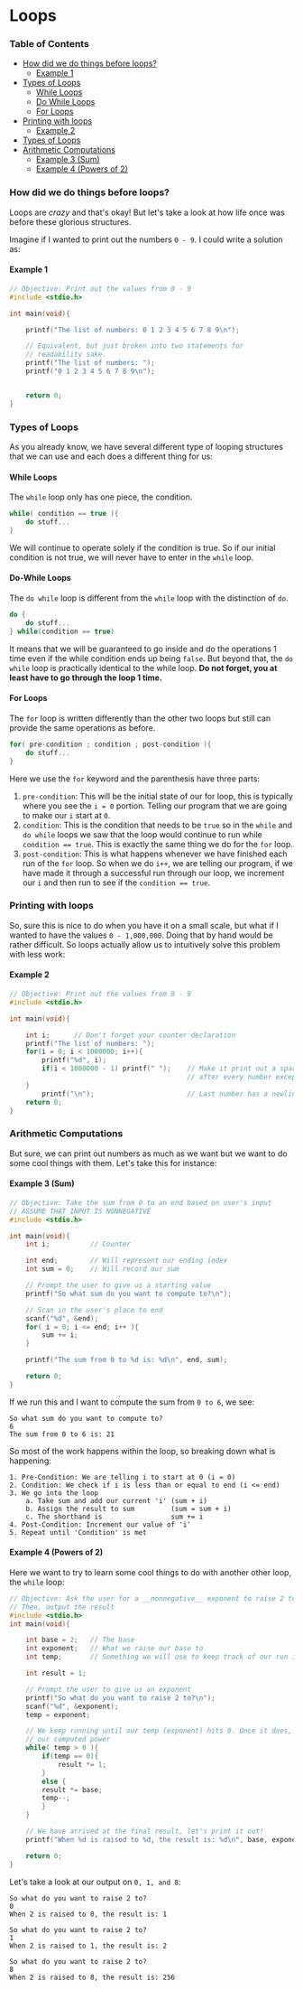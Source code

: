 # Loops
### Table of Contents
- [How did we do things before loops?](#how-did-we-do-things-before-loops)
    - [Example 1](#example-1)
- [Types of Loops](#types-of-loops)
    - [While Loops](#while-loops)
    - [Do While Loops](#do-while-loops)
    - [For Loops](#for-loops)
- [Printing with loops](#printing-with-loops)
    - [Example 2](#example-2)
-  [Types of Loops](#types-of-loops)
- [Arithmetic Computations](#arithmetic-computations)
    - [Example 3 (Sum)](#example-3-sum)
    - [Example 4 (Powers of 2)](#example-4-powers-of-2)

### How did we do things before loops?
Loops are *crazy* and that's okay! But let's take a look at how life once was before these glorious structures.

Imagine if I wanted to print out the numbers ```0 - 9```. I could write a solution as:

#### Example 1
```c
// Objective: Print out the values from 0 - 9
#include <stdio.h>

int main(void){

    printf("The list of numbers: 0 1 2 3 4 5 6 7 8 9\n");

    // Equivalent, but just broken into two statements for
    // readability sake.
    printf("The list of numbers: ");
    printf("0 1 2 3 4 5 6 7 8 9\n");


    return 0;
}
```

### Types of Loops
As you already know, we have several different type of looping structures that we can use and each does a different thing for us:
#### While Loops
The `while` loop only has one piece, the condition.
```c
while( condition == true ){
    do stuff...
}
```
We will continue to operate solely if the condition is true. So if our initial condition is not true, we will never have to enter in the `while` loop.

#### Do-While Loops
The `do while` loop is different from the `while` loop with the distinction of `do`.
```c
do {
    do stuff...
} while(condition == true)
```
It means that we will be guaranteed to go inside and do the operations 1 time even if the
while condition ends up being `false`. But beyond that, the `do while` loop is practically identical to the while loop. **Do not forget, you at least have to go through the loop 1 time.**

#### For Loops
The `for` loop is written differently than the other two loops but still can provide the same operations as before.
```c
for( pre-condition ; condition ; post-condition ){
    do stuff...
}
```
Here we use the `for` keyword and the parenthesis have three parts:

1. `pre-condition`: This will be the initial state of our for loop, this is typically where you see the `i = 0` portion. Telling our program that we are going to make our `i` start at `0`.
2. `condition`: This is the condition that needs to be `true` so in the `while` and `do while` loops we saw that the loop would continue to run while `condition == true`. This is exactly the same thing we do for the `for` loop.
3. `post-condition`: This is what happens whenever we have finished each run of the `for` loop. So when we do `i++`, we are telling our program, if we have made it through a successful run through our loop, we increment our `i` and then run to see if the `condition == true`.

### Printing with loops
So, sure this is nice to do when you have it on a small scale, but what if I wanted to have the values `0 - 1,000,000`. Doing that by hand would be rather difficult. So loops actually allow us to intuitively solve this problem with less work:

#### Example 2
```c
// Objective: Print out the values from 0 - 9
#include <stdio.h>

int main(void){

    int i;      // Don't forget your counter declaration
    printf("The list of numbers: ");
    for(i = 0; i < 1000000; i++){
        printf("%d", i);
        if(i < 1000000 - 1) printf(" ");    // Make it print out a space
                                            // after every number except the last
    }
        printf("\n");                       // Last number has a newline instead
    return 0;
}
```

### Arithmetic Computations
But sure, we can print out numbers as much as we want but we want to do some cool things with them. Let's take this for instance:

#### Example 3 (Sum)
```c
// Objective: Take the sum from 0 to an end based on user's input
// ASSUME THAT INPUT IS NONNEGATIVE
#include <stdio.h>

int main(void){
    int i;          // Counter

    int end;        // Will represent our ending index
    int sum = 0;    // Will record our sum

    // Prompt the user to give us a starting value
    printf("So what sum do you want to compute to?\n");

    // Scan in the user's place to end
    scanf("%d", &end);
    for( i = 0; i <= end; i++ ){
        sum += i;
    }

    printf("The sum from 0 to %d is: %d\n", end, sum);

    return 0;
}
```

If we run this and I want to compute the sum from `0 to 6`, we see:
```
So what sum do you want to compute to?
6
The sum from 0 to 6 is: 21
```
So most of the work happens within the loop, so breaking down what is happening:
```
1. Pre-Condition: We are telling i to start at 0 (i = 0)
2. Condition: We check if i is less than or equal to end (i <= end)
3. We go into the loop
    a. Take sum and add our current 'i' (sum + i)
    b. Assign the result to sum         (sum = sum + i)
    c. The shorthand is                 sum += i
4. Post-Condition: Increment our value of 'i'
5. Repeat until 'Condition' is met

```
#### Example 4 (Powers of 2)
Here we want to try to learn some cool things to do with another other loop, the `while` loop:
```c
// Objective: Ask the user for a __nonnegative__ exponent to raise 2 to.
// Then, output the result
#include <stdio.h>
int main(void){

    int base = 2;   // The base
    int exponent;   // What we raise our base to
    int temp;       // Something we will use to keep track of our run in the while loop

    int result = 1;

    // Prompt the user to give us an exponent
    printf("So what do you want to raise 2 to?\n");
    scanf("%d", &exponent);
    temp = exponent;

    // We keep running until our temp (exponent) hits 0. Once it does, we will have
    // our computed power
    while( temp > 0 ){
        if(temp == 0){
            result *= 1;
        }
        else {
        result *= base;
        temp--;
        }
    }

    // We have arrived at the final result, let's print it out!
    printf("When %d is raised to %d, the result is: %d\n", base, exponent, result);

    return 0;
}
```

Let's take a look at our output on `0, 1, and 8`:
```
So what do you want to raise 2 to?
0
When 2 is raised to 0, the result is: 1
```
```
So what do you want to raise 2 to?
1
When 2 is raised to 1, the result is: 2
```
```
So what do you want to raise 2 to?
8
When 2 is raised to 8, the result is: 256
```
